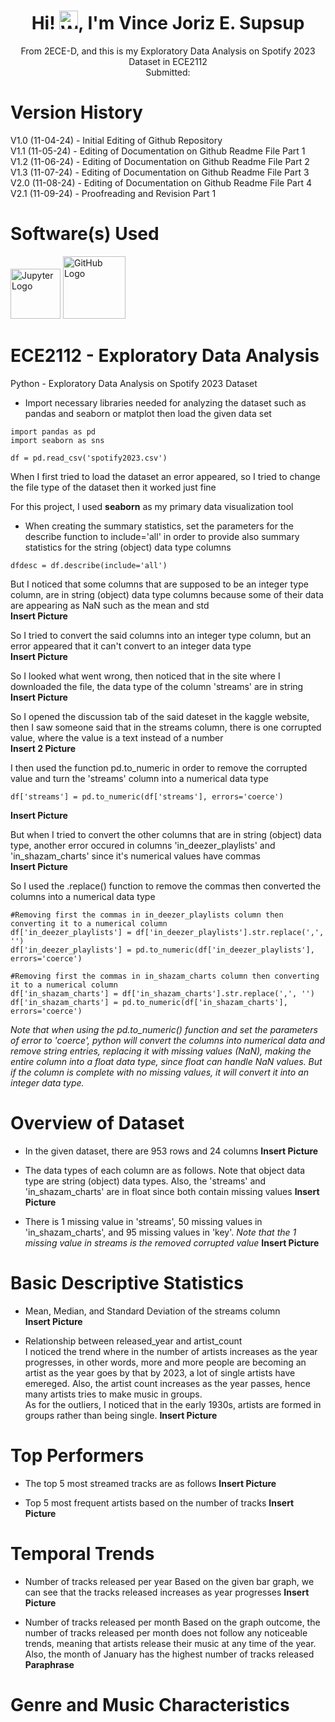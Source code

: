 <div align="center">

# Hi! <img src="https://github.com/user-attachments/assets/d21e6cd6-76a9-4934-8910-809aa4815251" alt="Wave" width="30"/>, I'm Vince Joriz E. Supsup  
From 2ECE-D, and this is my Exploratory Data Analysis on Spotify 2023 Dataset in ECE2112  
Submitted: 

</div>

# Version History
V1.0 (11-04-24) - Initial Editing of Github Repository  
V1.1 (11-05-24) - Editing of Documentation on Github Readme File Part 1  
V1.2 (11-06-24) - Editing of Documentation on Github Readme File Part 2  
V1.3 (11-07-24) - Editing of Documentation on Github Readme File Part 3  
V2.0 (11-08-24) - Editing of Documentation on Github Readme File Part 4  
V2.1 (11-09-24) - Proofreading and Revision Part 1     

# Software(s) Used
<img src="https://github.com/user-attachments/assets/32ea11b3-b4e5-4efa-a673-ce2b102ab4b5" alt="Jupyter Logo" width="80"/> <img src="https://github.githubassets.com/images/modules/logos_page/GitHub-Mark.png" alt="GitHub Logo" width="100"/>

# ECE2112 - Exploratory Data Analysis
Python - Exploratory Data Analysis on Spotify 2023 Dataset

* Import necessary libraries needed for analyzing the dataset such as pandas and seaborn or matplot then load the given data set
```
import pandas as pd
import seaborn as sns

df = pd.read_csv('spotify2023.csv')
```
When I first tried to load the dataset an error appeared, so I tried to change the file type of the dataset then it worked just fine  

For this project, I used **seaborn** as my primary data visualization tool

* When creating the summary statistics, set the parameters for the describe function to include='all' in order to provide also summary statistics for the string (object) data type columns
```
dfdesc = df.describe(include='all')
```
But I noticed that some columns that are supposed to be an integer type column, are in string (object) data type columns because some of their data are appearing as NaN such as the mean and std  
**Insert Picture**  

So I tried to convert the said columns into an integer type column, but an error appeared that it can't convert to an integer data type  
**Insert Picture**  

So I looked what went wrong, then noticed that in the site where I downloaded the file, the data type of the column 'streams' are in string  
**Insert Picture**  

So I opened the discussion tab of the said dateset in the kaggle website, then I saw someone said that in the streams column, there is one corrupted value, where the value is a text instead of a number  
**Insert 2 Picture**  

I then used the function pd.to_numeric in order to remove the corrupted value and turn the 'streams' column into a numerical data type  
```
df['streams'] = pd.to_numeric(df['streams'], errors='coerce')
```
**Insert Picture**  

But when I tried to convert the other columns that are in string (object) data type, another error occured in columns 'in_deezer_playlists' and 'in_shazam_charts' since it's numerical values have commas  
**Insert Picture**  

So I used the .replace() function to remove the commas then converted the columns into a numerical data type
```
#Removing first the commas in in_deezer_playlists column then converting it to a numerical column
df['in_deezer_playlists'] = df['in_deezer_playlists'].str.replace(',', '')
df['in_deezer_playlists'] = pd.to_numeric(df['in_deezer_playlists'], errors='coerce')

#Removing first the commas in in_shazam_charts column then converting it to a numerical column
df['in_shazam_charts'] = df['in_shazam_charts'].str.replace(',', '')
df['in_shazam_charts'] = pd.to_numeric(df['in_shazam_charts'], errors='coerce')
```
*Note that when using the pd.to_numeric() function and set the parameters of error to 'coerce', python will convert the columns into numerical data and remove string entries, replacing it with missing values (NaN), making the entire column into a float data type, since float can handle NaN values. But if the column is complete with no missing values, it will convert it into an integer data type.*

# Overview of Dataset

* In the given dataset, there are 953 rows and 24 columns
**Insert Picture**

* The data types of each column are as follows. Note that object data type are string (object) data types. Also, the 'streams' and 'in_shazam_charts' are in float since both contain missing values
**Insert Picture**

* There is 1 missing value in 'streams', 50 missing values in 'in_shazam_charts', and 95 missing values in 'key'. *Note that the 1 missing value in streams is the removed corrupted value*
**Insert Picture**

# Basic Descriptive Statistics

* Mean, Median, and Standard Deviation of the streams column  
**Insert Picture**

* Relationship between released_year and artist_count  
I noticed the trend where in the number of artists increases as the year progresses, in other words, more and more people are becoming an artist as the year goes by that by 2023, a lot of single artists have emereged. Also, the artist count increases as the year passes, hence many artists tries to make music in groups.  
As for the outliers, I noticed that in the early 1930s, artists are formed in groups rather than being single.
**Insert Picture**

# Top Performers

* The top 5 most streamed tracks are as follows
**Insert Picture**

* Top 5 most frequent artists based on the number of tracks
**Insert Picture**

# Temporal Trends

* Number of tracks released per year
Based on the given bar graph, we can see that the tracks released increases as year progresses
**Insert Picture**

* Number of tracks released per month
Based on the graph outcome, the number of tracks released per month does not follow any noticeable trends, meaning that artists release their music at any time of the year. Also, the month of January has the highest number of tracks released **Paraphrase**

# Genre and Music Characteristics

